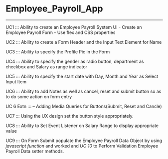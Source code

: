 # Employee_Payroll_App
---------------------------------------------------------------------------------------------------------

UC1 ::: Ability to create an Employee Payroll System UI - Create an Employee Payroll Form - Use flex and CSS properties

UC2 ::: Ability to create a Form Header and the Input Text Element for Name

UC3 ::: Ability to specify the Profile Pic in the Form

UC4 ::: Ability to specify the gender as radio button, department as checkbox and Salary as range indicator

UC5 ::: Ability to specify the start date with Day, Month and Year as Select Input Item

UC6 ::: Ability to add Notes as well as cancel, reset and submit button so as to do some action on form entry

UC 6 Extn ::: – Adding Media Queries for Buttons(Submit, Reset and Cancle)

UC7 ::: Using the UX design set the button style appropriately.

UC8 ::: Ability to Set Event Listener on Salary Range to display appropriate value

UC9 ::: On Form Submit populate the Employee Payroll Data Object by using *javascript function*  and worked and *UC 10* to Perform Validation Employee Payroll Data setter methods.
